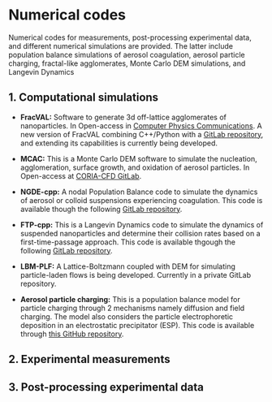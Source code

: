 # Numerical codes
Numerical codes for measurements, post-processing experimental data, and different numerical simulations are provided. The latter include population balance simulations of aerosol coagulation, aerosol particle charging, fractal-like agglomerates, Monte Carlo DEM simulations, and Langevin Dynamics

## 1. Computational simulations

* **FracVAL:** Software to generate 3d off-lattice agglomerates of nanoparticles. In Open-access in [Computer Physics Communications](https://doi.org/10.1016/j.cpc.2019.01.015).  A new version of FracVAL combining C++/Python with a [GitLab repository](https://gitlab.com/jmoranc1/fracval_cpp), and extending its capabilities is currently being developed.

* **MCAC:** This is a Monte Carlo DEM software to simulate the nucleation, agglomeration, surface growth, and oxidation of aerosol particles. In Open-access at [CORIA-CFD GitLab](https://gitlab.coria-cfd.fr/MCAC/MCAC/).

* **NGDE-cpp:** A nodal Population Balance code to simulate the dynamics of aerosol or colloid suspensions experiencing coagulation. This code is available though the following [GitLab repository](https://gitlab.com/jmoranc1/ngde_cpp).
    
* **FTP-cpp:** This is a Langevin Dynamics code to simulate the dynamics of suspended nanoparticles and determine their collision rates based on a first-time-passage approach. This code is available thgough the following [GitLab repository](https://gitlab.com/jmoranc1/ftp_kernels_langevin_dynamics).

* **LBM-PLF:** A Lattice-Boltzmann coupled with DEM for simulating particle-laden flows is being developed. Currently in a private GitLab repository.

* **Aerosol particle charging:** This is a population balance model for particle charging through 2 mechanisms namely diffusion and field charging. The model also considers the particle electrophoretic deposition in an electrostatic precipitator (ESP). This code is available through [this GitHub repository](https://github.com/Aerosol-Lab/Aerosol_particle_charging_1d_model).

## 2. Experimental measurements


## 3. Post-processing experimental data
